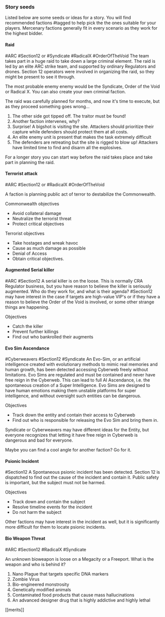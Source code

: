 ### Story seeds
Listed below are some seeds or ideas for a story. You will find recommended factions #tagged to help pick the the ones suitable for your players. Mercenary factions generally fit in every scenario as they work for the highest bidder.

#### Raid
#ARC #Section12 or #Syndicate #RadicalX #OrderOfTheVoid
The team takes part in a huge raid to take down a large criminal element. The raid is led by an elite ARC strike team, and supported by ordinary Regulators and drones. Section 12 operators were involved in organizing the raid, so they might be present to see it through.

The most probable enemy enemy would be the Syndicate, Order of the Void or Radical X. You can also create your own criminal faction.

The raid was carefully planned for months, and now it's time to execute, but as they proceed something goes wrong...
1. The other side got tipped off. The traitor must be found!
2. Another faction intervenes, why?
3. Surprise! A bigshot is visiting the site. Attackers should prioritize their capture while defenders should protect them at all costs.
4. An elite enemy unit is present that makes the task extremely difficult
5. The defenders are retreating but the site is rigged to blow up! Attackers have limited time to find and disarm all the explosives.

For a longer story you can start way before the raid takes place and take part in planning the raid.

#### Terrorist attack
#ARC #Section12 or #RadicalX #OrderOfTheVoid 

A faction is planning public act of terror to destabilize the Commonwealth.

Commonwealth objectives
- Avoid collateral damage
- Neutralize the terrorist threat
- Protect critical objectives

Terrorist objectives
- Take hostages and wreak havoc
- Cause as much damage as possible
- Denial of Access
- Obtain critical objectives.

#### Augmented Serial killer
#ARC #Section12
A serial killer is on the loose. This is normally CRA Regulator business, but you have reason to believe the killer is seriously augmented. Who do they work for, and what is their agenda? #Section12 may have interest in the case if targets are high-value VIP's or if they have a reason to believe the Order of the Void is involved, or some other strange things are happening.

Objectives
- Catch the killer
- Prevent further killings
- Find out who bankrolled their augments

#### Evo Sim Ascendance
#Cyberweavers #Section12 #Syndicate 
An Evo-Sim, or an artificial intelligence created with evolutionary methods to mimic real memories and human growth, has been detected accessing Cyberweb freely without limitations. Evo Sims are regulated and must be contained and never have free reign in the Cyberweb. This can lead to full AI Ascendance, i.e. the spontaneous creation of a Super Intelligence. Evo Sims are designed to have human emotions making them unstable platforms for super intelligence, and without oversight such entities can be dangerous.

Objectives
- Track down the entity and contain their access to Cyberweb
- Find out who is responsible for releasing the Evo Sim and bring them in.

Syndicate or Cyberweavers may have different ideas for the Entity, but everyone recognizes that letting it have free reign in Cyberweb is dangerous and bad for everyone.

Maybe you can find a cool angle for another faction? Go for it.

#### Psionic Incident
#Section12
A Spontaneous psionic incident has been detected. Section 12 is dispatched to find out the cause of the incident and contain it. Public safety is important, but the subject must not be harmed.

Objectives
- Track down and contain the subject
- Resolve timeline events for the incident
- Do not harm the subject

Other factions may have interest in the incident as well, but it is significantly more difficult for them to locate psionic incidents.

#### Bio Weapon Threat
#ARC #Section12 #RadicalX #Syndicate 

An unknown bioweapon is loose on a Megacity or a Freeport. What is the weapon and who is behind it?
1. Nano Plague that targets specific DNA markers
2. Zombie Virus
3. Bio-engineered monstrosity
4. Genetically modified animals
5. Contaminated food products that cause mass hallucinations
6. An advanced designer drug that is highly addictive and highly lethal


[[merits]]